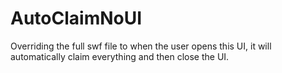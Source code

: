 # AutoClaimNoUI
Overriding the full swf file to when the user opens this UI, it will automatically claim everything and then close the UI.

